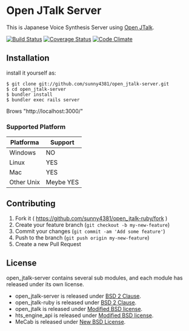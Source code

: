 Open JTalk Server
===

This is Japanese Voice Synthesis Server using [Open JTalk](http://open-jtalk.sourceforge.net).

[![Build Status](https://travis-ci.org/sunny4381/open_jtalk-server.svg?branch=master)](https://travis-ci.org/sunny4381/open_jtalk-server)
[![Coverage Status](https://coveralls.io/repos/sunny4381/open_jtalk-server/badge.svg?branch=master)](https://coveralls.io/r/sunny4381/open_jtalk-server?branch=master)
[![Code Climate](https://codeclimate.com/github/sunny4381/open_jtalk-server/badges/gpa.svg)](https://codeclimate.com/github/sunny4381/open_jtalk-server)

## Installation

install it yourself as:

    $ git clone git://github.com/sunny4381/open_jtalk-server.git
    $ cd open_jtalk-server
    $ bundler install
    $ bundler exec rails server

Brows "http://localhost:3000/"

### Supported Platform

Platforma  | Support
-----------|---------
Windows    | NO
Linux      | YES
Mac        | YES
Other Unix | Meybe YES

## Contributing

1. Fork it ( https://github.com/sunny4381/open_jtalk-ruby/fork )
2. Create your feature branch (`git checkout -b my-new-feature`)
3. Commit your changes (`git commit -am 'Add some feature'`)
4. Push to the branch (`git push origin my-new-feature`)
5. Create a new Pull Request

## License

open_jtalk-server contains several sub modules, and each module has released under its own license.

* open_jtalk-server is released under [BSD 2 Clause](http://opensource.org/licenses/BSD-2-Clause).
* open_jtalk-ruby is released under [BSD 2 Clause](http://opensource.org/licenses/BSD-2-Clause).
* open_jtalk is released under [Modified BSD license](http://www.opensource.org/).
* hts_engine_api is released under [Modified BSD license](http://www.opensource.org/).
* MeCab is released under [New BSD License](http://opensource.org/licenses/BSD-3-Clause).
